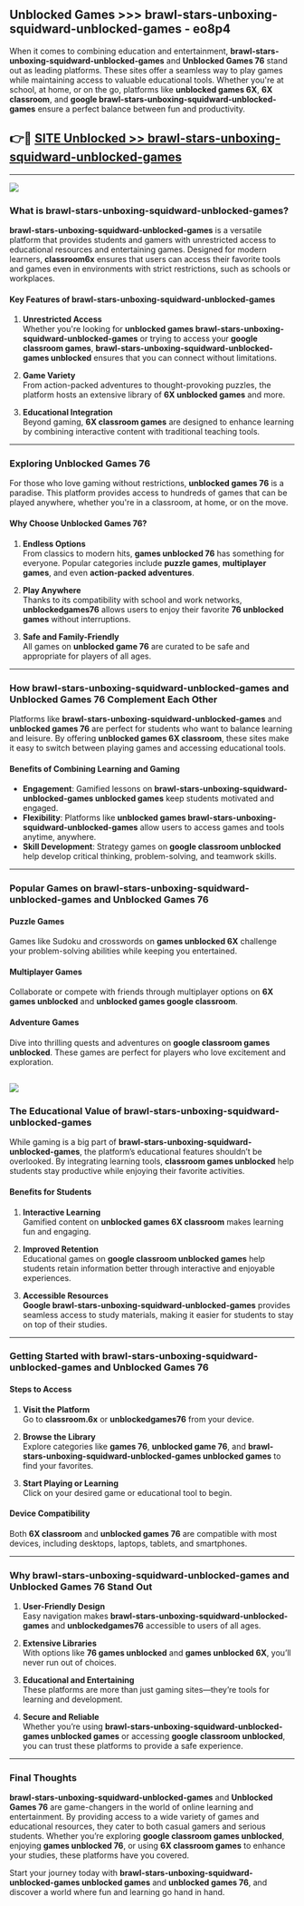 ## Unblocked Games >>> brawl-stars-unboxing-squidward-unblocked-games - eo8p4 

When it comes to combining education and entertainment, **brawl-stars-unboxing-squidward-unblocked-games** and **Unblocked Games 76** stand out as leading platforms. These sites offer a seamless way to play games while maintaining access to valuable educational tools. Whether you're at school, at home, or on the go, platforms like **unblocked games 6X**, **6X classroom**, and **google brawl-stars-unboxing-squidward-unblocked-games** ensure a perfect balance between fun and productivity.
## 👉🔴 [SITE Unblocked >> brawl-stars-unboxing-squidward-unblocked-games](http://unblockedgames.edu.pl?title=brawl-stars-unboxing-squidward-unblocked-games&ref=24J)
---
<a href="http://unblockedgames.edu.pl?title=brawl-stars-unboxing-squidward-unblocked-games&ref=24J/"><img src="https://github.com/user-attachments/assets/438f12ca-57a4-47a3-8ead-c64da593a1e5"/></a>
### What is brawl-stars-unboxing-squidward-unblocked-games?  

**brawl-stars-unboxing-squidward-unblocked-games** is a versatile platform that provides students and gamers with unrestricted access to educational resources and entertaining games. Designed for modern learners, **classroom6x** ensures that users can access their favorite tools and games even in environments with strict restrictions, such as schools or workplaces.  

#### Key Features of brawl-stars-unboxing-squidward-unblocked-games  

1. **Unrestricted Access**  
   Whether you're looking for **unblocked games brawl-stars-unboxing-squidward-unblocked-games** or trying to access your **google classroom games**, **brawl-stars-unboxing-squidward-unblocked-games unblocked** ensures that you can connect without limitations.  

2. **Game Variety**  
   From action-packed adventures to thought-provoking puzzles, the platform hosts an extensive library of **6X unblocked games** and more.  

3. **Educational Integration**  
   Beyond gaming, **6X classroom games** are designed to enhance learning by combining interactive content with traditional teaching tools.  



---

### Exploring Unblocked Games 76  

For those who love gaming without restrictions, **unblocked games 76** is a paradise. This platform provides access to hundreds of games that can be played anywhere, whether you're in a classroom, at home, or on the move.  

#### Why Choose Unblocked Games 76?  

1. **Endless Options**  
   From classics to modern hits, **games unblocked 76** has something for everyone. Popular categories include **puzzle games**, **multiplayer games**, and even **action-packed adventures**.  

2. **Play Anywhere**  
   Thanks to its compatibility with school and work networks, **unblockedgames76** allows users to enjoy their favorite **76 unblocked games** without interruptions.  

3. **Safe and Family-Friendly**  
   All games on **unblocked game 76** are curated to be safe and appropriate for players of all ages.  

---

### How brawl-stars-unboxing-squidward-unblocked-games and Unblocked Games 76 Complement Each Other  

Platforms like **brawl-stars-unboxing-squidward-unblocked-games** and **unblocked games 76** are perfect for students who want to balance learning and leisure. By offering **unblocked games 6X classroom**, these sites make it easy to switch between playing games and accessing educational tools.  

#### Benefits of Combining Learning and Gaming  

- **Engagement**: Gamified lessons on **brawl-stars-unboxing-squidward-unblocked-games unblocked games** keep students motivated and engaged.  
- **Flexibility**: Platforms like **unblocked games brawl-stars-unboxing-squidward-unblocked-games** allow users to access games and tools anytime, anywhere.  
- **Skill Development**: Strategy games on **google classroom unblocked** help develop critical thinking, problem-solving, and teamwork skills.  

---

### Popular Games on brawl-stars-unboxing-squidward-unblocked-games and Unblocked Games 76  

#### Puzzle Games  

Games like Sudoku and crosswords on **games unblocked 6X** challenge your problem-solving abilities while keeping you entertained.  

#### Multiplayer Games  

Collaborate or compete with friends through multiplayer options on **6X games unblocked** and **unblocked games google classroom**.  

#### Adventure Games  

Dive into thrilling quests and adventures on **google classroom games unblocked**. These games are perfect for players who love excitement and exploration.  

<a href="http://download.freeplayer.one?title=brawl-stars-unboxing-squidward-unblocked-games&ref=23D/"><img src="https://github.com/user-attachments/assets/fe0c3e91-c8e1-489c-acf0-e2f614c12fb8"/></a>
---

### The Educational Value of brawl-stars-unboxing-squidward-unblocked-games  

While gaming is a big part of **brawl-stars-unboxing-squidward-unblocked-games**, the platform’s educational features shouldn’t be overlooked. By integrating learning tools, **classroom games unblocked** help students stay productive while enjoying their favorite activities.  

#### Benefits for Students  

1. **Interactive Learning**  
   Gamified content on **unblocked games 6X classroom** makes learning fun and engaging.  

2. **Improved Retention**  
   Educational games on **google classroom unblocked games** help students retain information better through interactive and enjoyable experiences.  

3. **Accessible Resources**  
   **Google brawl-stars-unboxing-squidward-unblocked-games** provides seamless access to study materials, making it easier for students to stay on top of their studies.  

---

### Getting Started with brawl-stars-unboxing-squidward-unblocked-games and Unblocked Games 76  

#### Steps to Access  

1. **Visit the Platform**  
   Go to **classroom.6x** or **unblockedgames76** from your device.  

2. **Browse the Library**  
   Explore categories like **games 76**, **unblocked game 76**, and **brawl-stars-unboxing-squidward-unblocked-games unblocked games** to find your favorites.  

3. **Start Playing or Learning**  
   Click on your desired game or educational tool to begin.  

#### Device Compatibility  

Both **6X classroom** and **unblocked games 76** are compatible with most devices, including desktops, laptops, tablets, and smartphones.  

---

### Why brawl-stars-unboxing-squidward-unblocked-games and Unblocked Games 76 Stand Out  

1. **User-Friendly Design**  
   Easy navigation makes **brawl-stars-unboxing-squidward-unblocked-games** and **unblockedgames76** accessible to users of all ages.  

2. **Extensive Libraries**  
   With options like **76 games unblocked** and **games unblocked 6X**, you’ll never run out of choices.  

3. **Educational and Entertaining**  
   These platforms are more than just gaming sites—they’re tools for learning and development.  

4. **Secure and Reliable**  
   Whether you’re using **brawl-stars-unboxing-squidward-unblocked-games unblocked games** or accessing **google classroom unblocked**, you can trust these platforms to provide a safe experience.  

---

### Final Thoughts  

**brawl-stars-unboxing-squidward-unblocked-games** and **Unblocked Games 76** are game-changers in the world of online learning and entertainment. By providing access to a wide variety of games and educational resources, they cater to both casual gamers and serious students. Whether you’re exploring **google classroom games unblocked**, enjoying **games unblocked 76**, or using **6X classroom games** to enhance your studies, these platforms have you covered.  

Start your journey today with **brawl-stars-unboxing-squidward-unblocked-games unblocked games** and **unblocked games 76**, and discover a world where fun and learning go hand in hand.  